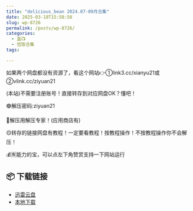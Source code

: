 ```yaml
---
title: "delicious_bean 2024.07-09月合集"
date: 2025-03-18T15:58:58
slug: wp-8726
permalink: /posts/wp-8726/
categories:
  - 盖📺
  - 恰饭合集
tags:

---
```


如果两个网盘都没有资源了，看这个网站👉①link3.cc/xianyu21或②vlink.cc/ziyuan21

(本站)不需要注册账号！直接转存到对应网盘OK？懂吧！

🟢解压密码:ziyuan21

🔵解压用解压专家！(应用商店有)

🟡转存的链接网盘有教程！一定要看教程！按教程操作！不按教程操作你不会解压！

💰🈶能力的宝，可以点左下角赞赏支持一下网站运行

## 📦 下载链接
- [迅雷云盘](https://blziyuan21.com/pay-download/8726?key=ba58a83e4b&down_id=0)
- [本地下载](https://blziyuan21.com/pay-download/8726?key=ba58a83e4b&down_id=1)

